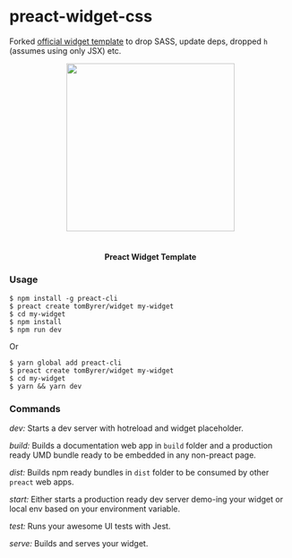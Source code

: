# preact-widget-css

Forked [official widget template](https://github.com/preactjs-templates/widget) to drop SASS, update deps, dropped `h` (assumes using only JSX) etc.

<div align="center">
  <img src="https://github.com/preactjs-templates/widget/blob/master/readme-logo.png?raw=true" height=300px>
  <br />
  <br />
  <h4>Preact Widget Template</h4>
</div>


### Usage

```
$ npm install -g preact-cli
$ preact create tomByrer/widget my-widget
$ cd my-widget
$ npm install
$ npm run dev
```
Or
```
$ yarn global add preact-cli
$ preact create tomByrer/widget my-widget
$ cd my-widget
$ yarn && yarn dev
```

### Commands

*dev:* Starts a dev server with hotreload and widget placeholder.

*build:* Builds a documentation web app in `build` folder and a production ready UMD bundle ready to be embedded in any non-preact page.

*dist:* Builds npm ready bundles in `dist` folder to be consumed by other `preact` web apps.

*start:* Either starts a production ready dev server demo-ing your widget or local env based on your environment variable.

*test:* Runs your awesome UI tests with Jest.

*serve:* Builds and serves your widget.

